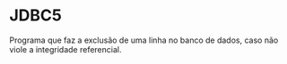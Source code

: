 # JDBC5

Programa que faz a exclusão de uma linha no banco de dados, caso não viole a integridade referencial.
 
